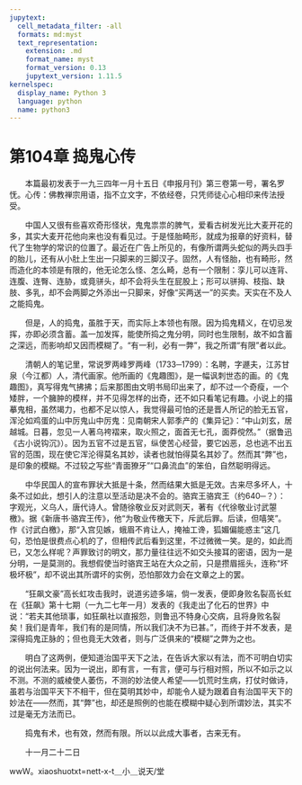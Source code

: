 ```yaml
---
jupytext:
  cell_metadata_filter: -all
  formats: md:myst
  text_representation:
    extension: .md
    format_name: myst
    format_version: 0.13
    jupytext_version: 1.11.5
kernelspec:
  display_name: Python 3
  language: python
  name: python3
---
```

# 第104章  捣鬼心传 

　　本篇最初发表于一九三四年一月十五日《申报月刊》第三卷第一号，署名罗怃。心传：佛教禅宗用语，指不立文字，不依经卷，只凭师徒心心相印来传法授受。 

　　中国人又很有些喜欢奇形怪状，鬼鬼祟祟的脾气，爱看古树发光比大麦开花的多，其实大麦开花他向来也没有看见过。于是怪胎畸形，就成为报章的好资料，替代了生物学的常识的位置了。最近在广告上所见的，有像所谓两头蛇似的两头四手的胎儿，还有从小肚上生出一只脚来的三脚汉子。固然，人有怪胎，也有畸形，然而造化的本领是有限的，他无论怎么怪、怎么畸，总有一个限制：孪儿可以连背、连腹、连臀、连胁，或竟骈头，却不会将头生在屁股上；形可以骈拇、枝指、缺肢、多乳，却不会两脚之外添出一只脚来，好像“买两送一”的买卖。天实在不及人之能捣鬼。 

　　但是，人的捣鬼，虽胜于天，而实际上本领也有限。因为捣鬼精义，在切忌发挥，亦即必须含蓄。盖一加发挥，能使所捣之鬼分明，同时也生限制，故不如含蓄之深远，而影响却又因而模糊了。“有一利，必有一弊”，我之所谓“有限”者以此。 

　　清朝人的笔记里，常说罗两峰罗两峰（1733─1799）：名聘，字遯夫，江苏甘泉（今江都）人，清代画家。他所画的《鬼趣图》，是一幅讽刺世态的画。的《鬼趣图》，真写得鬼气拂拂；后来那图由文明书局印出来了，却不过一个奇瘦，一个矮胖，一个臃肿的模样，并不见得怎样的出奇，还不如只看笔记有趣。小说上的描摹鬼相，虽然竭力，也都不足以惊人，我觉得最可怕的还是晋人所记的脸无五官，浑沦如鸡蛋的山中厉鬼山中厉鬼：见南朝宋人郭季产的《集异记》：“中山刘玄，居越城。日暮，忽见一人著乌袴褶来，取火照之，面首无七孔，面莽傥然。”（据鲁迅《古小说钩沉》）。因为五官不过是五官，纵使苦心经营，要它凶恶，总也逃不出五官的范围，现在使它浑沦得莫名其妙，读者也就怕得莫名其妙了。然而其“弊”也，是印象的模糊。不过较之写些“青面獠牙”“口鼻流血”的笨伯，自然聪明得远。 

　　中华民国人的宣布罪状大抵是十条，然而结果大抵是无效。古来尽多坏人，十条不过如此，想引人的注意以至活动是决不会的。骆宾王骆宾王（约640─？）：字观光，义乌人，唐代诗人。曾随徐敬业反对武则天，著有《代徐敬业讨武曌檄》。据《新唐书·骆宾王传》，他“为敬业传檄天下，斥武后罪。后读，但嘻笑”。作《讨武白檄》，那“入宫见嫉，蛾眉不肯让人，掩袖工谗，狐媚偏能惑主”这几句，恐怕是很费点心机的了，但相传武后看到这里，不过微微一笑。是的，如此而已，又怎么样呢？声罪致讨的明文，那力量往往远不如交头接耳的密语，因为一是分明，一是莫测的。我想假使当时骆宾王站在大众之前，只是攒眉摇头，连称“坏极坏极”，却不说出其所谓坏的实例，恐怕那效力会在文章之上的罢。 

　　“狂飙文豪”高长虹攻击我时，说道劣迹多端，倘一发表，便即身败名裂高长虹在《狂飙》第十七期（一九二七年一月）发表的《我走出了化石的世界》中说：“若夫其他琐事，如狂飙社以直报怨，则鲁迅不特身心交病，且将身败名裂矣！我们是青年，我们有的是同情，所以我们决不为已甚。”，而终于并不发表，是深得捣鬼正脉的；但也竟无大效者，则与广泛俱来的“模糊”之弊为之也。 

　　明白了这两例，便知道治国平天下之法，在告诉大家以有法，而不可明白切实的说出何法来。因为一说出，即有言，一有言，便可与行相对照，所以不如示之以不测。不测的威棱使人萎伤，不测的妙法使人希望——饥荒时生病，打仗时做诗，虽若与治国平天下不相干，但在莫明其妙中，却能令人疑为跟着自有治国平天下的妙法在——然而，其“弊”也，却还是照例的也能在模糊中疑心到所谓妙法，其实不过是毫无方法而已。 

　　捣鬼有术，也有效，然而有限。所以以此成大事者，古来无有。 

　　十一月二十二日 

wwＷ。xiaoshuotxt=nett-x-t＿小＿说天/堂 

